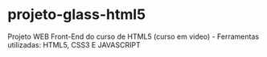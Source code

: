 # projeto-glass-html5
Projeto WEB Front-End do curso de HTML5 (curso em video) - Ferramentas utilizadas: HTML5, CSS3 E JAVASCRIPT
